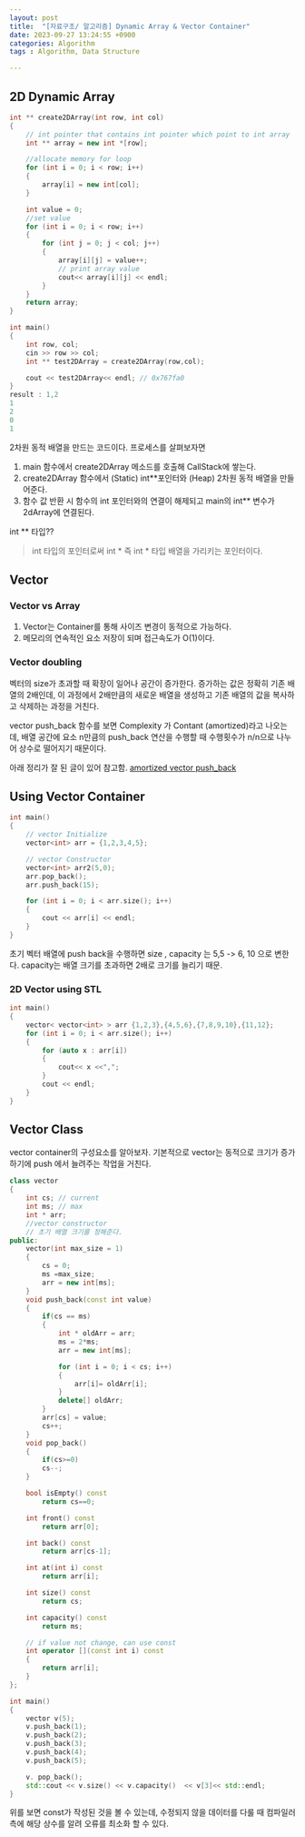 ```yaml
---
layout: post
title:  "[자료구조/ 알고리즘] Dynamic Array & Vector Container"
date: 2023-09-27 13:24:55 +0900
categories: Algorithm
tags : Algorithm, Data Structure

---
```

## 2D Dynamic Array

```cpp
int ** create2DArray(int row, int col)
{
    // int pointer that contains int pointer which point to int array
    int ** array = new int *[row];

    //allocate memory for loop
    for (int i = 0; i < row; i++)
    {
        array[i] = new int[col];
    }

    int value = 0;
    //set value
    for (int i = 0; i < row; i++)
    {
        for (int j = 0; j < col; j++)
        {
            array[i][j] = value++;
            // print array value
            cout<< array[i][j] << endl;
        }
    }
    return array;
}

int main()
{
    int row, col;
    cin >> row >> col;
    int ** test2DArray = create2DArray(row,col);

    cout << test2DArray<< endl; // 0x767fa0
}
result : 1,2
1
2
0
1
```
2차원 동적 배열을 만드는 코드이다.
프로세스를 살펴보자면
1. main 함수에서 create2DArray 메소드를 호출해 CallStack에 쌓는다.
2. create2DArray 함수에서 (Static) int**포인터와 (Heap) 2차원 동적 배열을 만들어준다.
3. 함수 값 반환 시 함수의 int 포인터와의 연결이 해제되고 main의 int** 변수가 2dArray에 연결된다.

int ** 타입??
> int 타입의 포인터로써 int * 즉 int * 타입 배열을 가리키는 포인터이다.


## Vector

### Vector vs Array
1. Vector는 Container를 통해 사이즈 변경이 동적으로 가능하다.
2. 메모리의 연속적인 요소 저장이 되며 접근속도가 O(1)이다.

### Vector doubling
벡터의 size가 초과할 때 확장이 일어나 공간이 증가한다.
증가하는 값은 정확히 기존 배열의 2배인데, 이 과정에서 2배만큼의 새로운 배열을 생성하고 기존 배열의 값을 복사하고 삭제하는 과정을 거친다.

vector push_back 함수를 보면 Complexity 가 Contant (amortized)라고 나오는데,
배열 공간에 요소 n만큼의 push_back 연산을 수행할 때 수행횟수가 n/n으로 나누어 상수로 떨어지기 때문이다.

아래 정리가 잘 된 글이 있어 참고함.
[amortized vector push_back](https://codingdog.tistory.com/entry/amortized-%EB%B3%B5%EC%9E%A1%EB%8F%84-average-complexity%EC%99%80-%EB%AD%90%EA%B0%80-%EB%8B%A4%EB%A5%B8%EA%B0%80%EC%9A%94)

## Using Vector Container

```cpp
int main()
{
    // vector Initialize
    vector<int> arr = {1,2,3,4,5};

    // vector Constructor
    vector<int> arr2(5,0);
    arr.pop_back();
    arr.push_back(15);

    for (int i = 0; i < arr.size(); i++)
    {
        cout << arr[i] << endl;
    }
}
```

초기 벡터 배열에 push back을 수행하면 size , capacity 는 5,5 -> 6, 10 으로 변한다.
capacity는 배열 크기를 초과하면 2배로 크기를 늘리기 때문.

### 2D Vector using STL

```cpp
int main()		
{
    vector< vector<int> > arr {1,2,3},{4,5,6},{7,8,9,10},{11,12};
    for (int i = 0; i < arr.size(); i++)
    {
        for (auto x : arr[i])
        {
            cout<< x <<",";
        }
        cout << endl;
    }
}
```

## Vector Class

vector container의 구성요소를 알아보자.
기본적으로 vector는 동적으로 크기가 증가하기에 push 에서 늘려주는 작업을 거친다.
```cpp
class vector
{
    int cs; // current
    int ms; // max
    int * arr;
    //vector constructor
    // 초기 배열 크기를 정해준다.
public:
    vector(int max_size = 1)
    {
        cs = 0;
        ms =max_size;
        arr = new int[ms];
    }
    void push_back(const int value)
    {
        if(cs == ms)
        {
            int * oldArr = arr;
            ms = 2*ms;
            arr = new int[ms];

            for (int i = 0; i < cs; i++)
            {
                arr[i]= oldArr[i];
            }
            delete[] oldArr;
        }
        arr[cs] = value;
        cs++;
    }
    void pop_back()
    {
        if(cs>=0)
        cs--;
    }

    bool isEmpty() const
        return cs==0;

    int front() const
        return arr[0];

    int back() const
        return arr[cs-1];

    int at(int i) const
        return arr[i];

    int size() const
        return cs;

    int capacity() const
        return ms;

    // if value not change, can use const
    int operator [](const int i) const
    {
        return arr[i];
    }
};

int main()
{
    vector v(5);
    v.push_back(1);
    v.push_back(2);
    v.push_back(3);
    v.push_back(4);
    v.push_back(5);

    v. pop_back();
    std::cout << v.size() << v.capacity()  << v[3]<< std::endl;
}
```

위를 보면 const가 작성된 것을 볼 수 있는데, 수정되지 않을 데이터를 다룰 때 컴파일러 측에 해당 상수를 알려 오류를 최소화 할 수 있다.
